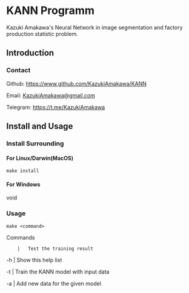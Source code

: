 # KANN Programm

Kazuki Amakawa's Neural Network in image segmentation and factory production statistic problem.

## Introduction

### Contact
Github: https://www.github.com/KazukiAmakawa/KANN

Email: KazukiAmakawa@gmail.com

Telegram: https://t.me/KazukiAmakawa


## Install and Usage

### Install Surrounding
#### For Linux/Darwin(MacOS)
`make install`

#### For Windows
void

### Usage
`make <command>`

Commands

        |	Test the training result

   -h   |	Show this help list

   -t   |	Train the KANN model with input data
   
   -a   |	Add new data for the given model



